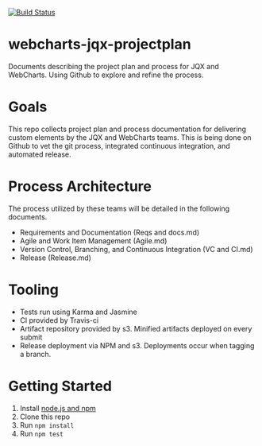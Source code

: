 [![Build Status](https://travis-ci.org/prestwick/webcharts-jqx-projectplan.svg?branch=master)](https://travis-ci.org/prestwick/webcharts-jqx-projectplan)

# webcharts-jqx-projectplan
Documents describing the project plan and process for JQX and WebCharts. Using Github to explore and refine the process.

# Goals
This repo collects project plan and process documentation for delivering custom elements by the JQX and WebCharts teams. This is being done on Github to vet the git process, integrated continuous integration, and automated release.

# Process Architecture
The process utilized by these teams will be detailed in the following documents. 
 - Requirements and Documentation (Reqs and docs.md)
 - Agile and Work Item Management (Agile.md)
 - Version Control, Branching, and Continuous Integration (VC and CI.md)
 - Release (Release.md)
 
# Tooling
- Tests run using Karma and Jasmine
- CI provided by Travis-ci
- Artifact repository provided by s3. Minified artifacts deployed on every submit
- Release deployment via NPM and s3. Deployments occur when tagging a branch.

# Getting Started
1. Install [node.js and npm](https://nodejs.org/dist/v4.4.5/node-v4.4.5.pkg)
2. Clone this repo
3. Run `npm install`
4. Run `npm test` 
